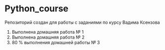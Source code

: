 # Python_course
Репозиторий создан для работы с заданиями по курсу Вадима Ксензова
1. Выполнена домашняя работа № 1
2. Выполнена домашняя работа № 2
3. 80 % выполнения домашней работы № 3
